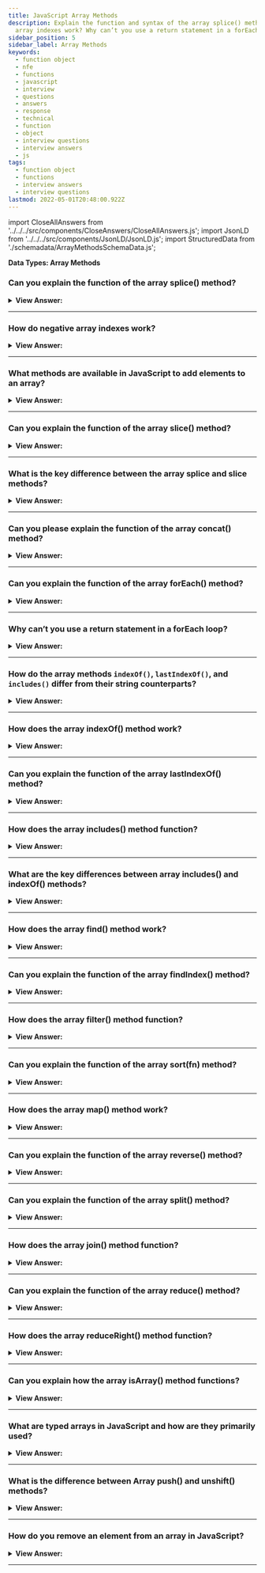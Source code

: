 ```yaml
---
title: JavaScript Array Methods
description: Explain the function and syntax of the array splice() method? How do negative
  array indexes work? Why can’t you use a return statement in a forEach loop?
sidebar_position: 5
sidebar_label: Array Methods
keywords:
  - function object
  - nfe
  - functions
  - javascript
  - interview
  - questions
  - answers
  - response
  - technical
  - function
  - object
  - interview questions
  - interview answers
  - js
tags:
  - function object
  - functions
  - interview answers
  - interview questions
lastmod: 2022-05-01T20:48:00.922Z
---
```


import CloseAllAnswers from '../../../src/components/CloseAnswers/CloseAllAnswers.js';
import JsonLD from '../../../src/components/JsonLD/JsonLD.js';
import StructuredData from './schemadata/ArrayMethodsSchemaData.js';

<JsonLD data={StructuredData} />

<head>
  <title>JavaScript Array Methods | Frontend Phone Interview Response</title>
</head>

**Data Types: Array Methods**

<CloseAllAnswers />

### Can you explain the function of the array splice() method?

<details>
  <summary><strong>View Answer:</strong></summary>
  <div>
  <div><strong>Interview Response:</strong> The splice() method is used to add, remove, or replace elements in an array. It has three arguments including the start index, delete count, and items to add.</div><br />
  <div><strong>Technical Response:</strong> The splice method is a swiss army knife for arrays; it can do everything. The splice() method changes the contents of an array by removing or replacing existing elements and/or adding new elements in place. The basic syntax of the splice method includes modifying arrays starting from the index start: removes deleteCount elements and then inserts elem1, ..., elemN in their place. Then it returns the array of removed elements.<br />
  </div><br />
  <div><strong className="codeExample">Code Example:</strong><br /><br />

<strong>Syntax: </strong> arr.splice(start[, deleteCount, elem1, ..., elemN]);<br /><br />

  <div></div>

```js
let arr = ['I', 'study', 'JavaScript'];
arr.splice(1, 1); // from index 1 remove 1 element

console.log(arr); // ["I", "JavaScript"]

const months = ['Jan', 'March', 'April', 'June'];
months.splice(1, 0, 'Feb');
// inserts at index 1
console.log(months); // [ 'Jan', 'Feb', 'March', 'April', 'June' ]

months.splice(4, 1, 'May');
// replaces 1 element at index 4

console.log(months);
// expected output: Array ["Jan", "Feb", "March", "April", "May"]
```

  </div>
  </div>
</details>

---

### How do negative array indexes work?

<details>
  <summary><strong>View Answer:</strong></summary>
  <div>
  <div><strong>Interview Response:</strong> Negative array indexes count from the end of the array, with -1 representing the last element, -2 representing the second-to-last, and so on.</div><br />
  <div><strong>Technical Response:</strong> Most array methods allow negative indexes. A negative index begins at the end of an array and steps back towards the front of the array, such as -1 being one index step from the end. There is no zero-index position at the end of the array.<br />
  </div><br />
  <div><strong className="codeExample">Code Example:</strong><br /><br />

  <div></div>

```js
let arr = [1, 2, 5];

// from index -1 (one step from the end)
// delete 0 elements,
// then insert 3 and 4
arr.splice(-1, 0, 3, 4);

console.log(arr); // 1,2,3,4,5
```

  </div>
  </div>
</details>

---

### What methods are available in JavaScript to add elements to an array?

<details>
  <summary><strong>View Answer:</strong></summary>
  <div>
  <div><strong>Interview Response:</strong> In JavaScript, elements can be added to an array using push() (to the end), unshift() (to the beginning), and splice() (at a specific index).</div><br />
  <div><strong className="codeExample">Code Example:</strong><br /><br />

  <div></div>

1. Using `push()` to add elements to the end of the array:

```javascript
let arr = ['a', 'b', 'c'];
arr.push('d');
console.log(arr);  // Logs: ['a', 'b', 'c', 'd']
```

2. Using `unshift()` to add elements to the beginning of the array:

```javascript
let arr = ['a', 'b', 'c'];
arr.unshift('0');
console.log(arr);  // Logs: ['0', 'a', 'b', 'c']
```

3. Using `splice()` to add elements at a specific index in the array:

```javascript
let arr = ['a', 'b', 'c'];
arr.splice(1, 0, '1.5');
console.log(arr);  // Logs: ['a', '1.5', 'b', 'c']
```

In the `splice()` example, the first parameter is the index where new elements should be added, the second parameter is the number of elements to remove (0 in this case, since we're only adding), and the rest are the elements to add.

  </div>
  </div>
</details>

---

### Can you explain the function of the array slice() method?

<details>
  <summary><strong>View Answer:</strong></summary>
  <div>
  <div><strong>Interview Response:</strong> The slice() method in JavaScript creates a new array by copying a portion of an existing array and returns it, with the option to specify the start and end (not including end) indexes of the elements to be copied..</div><br />
  <div><strong>Technical Response:</strong> The method arr.slice is significantly more straightforward than the similarly named arr.splice. It returns a new array with all entries from index start to finish copied to it (not including end). When both start and end are negative, the position from the array end is assumed. It works similarly to the string function str.slice, except instead of substrings, it creates subarrays. We can also use it without arguments: arr.slice() which duplicates arr. This process frequently obtains a duplicate for subsequent changes that should not affect the original array.
  </div><br />
  <div><strong className="codeExample">Code Example:</strong><br /><br />

<strong>Syntax: </strong> slice(start, end);<br /><br />

  <div></div>

```js
let arr = ['t', 'e', 's', 't'];

console.log(arr.slice(1, 3)); // e,s (copy from 1 to 3)

console.log(arr.slice(-2)); // s,t (copy from -2 till the end)
```

  </div>
  </div>
</details>

---

### What is the key difference between the array splice and slice methods?

<details>
  <summary><strong>View Answer:</strong></summary>
  <div>
  <div><strong>Interview Response:</strong> The main difference between the splice() and slice() methods in JavaScript is that splice() changes the original array by adding or removing elements, while slice() creates a new array.
</div><br />
  <div><strong className="codeExample">Code Example:</strong><br /><br />

  <div></div>

```js
// Array Slice Method *
let arr = ['t', 'e', 's', 't'];

console.log(arr.slice(1, 3)); // e,s (copy from 1 to 3)

console.log(arr.slice(-2)); // s,t (copy from -2 till the end)

console.log(arr); // ['t', 'e', 's', 't']; no change to the original array

// Array Splice Method **
let arr2 = [1, 2, 5];

console.log(arr2.splice(-1, 0, 3, 4)); // returns []

// returns an empty array because it was ran before it was created

console.log(arr2); // 1,2,3,4,5 – modified the original array
```

  </div>
  </div>
</details>

---

### Can you please explain the function of the array concat() method?

<details>
  <summary><strong>View Answer:</strong></summary>
  <div>
  <div><strong>Interview Response:</strong> The concat() method creates a new array by merging two or more arrays, without modifying the original arrays.</div><br />
  <div><strong>Technical Response:</strong> You can use the concat() method to merge two or more arrays. This method does not change the existing arrays but returns a new array. It accepts any number of arguments using either arrays or values. Typically, it only copies elements from arrays. Other objects, even if they look like arrays, are added. But if an array-like object has a special Symbol.isConcatSpreadable property, it is treated as an array by concat its elements get added instead.
  </div><br />
  <div><strong className="codeExample">Code Example:</strong><br /><br />

<strong>Syntax: </strong> arr.concat(arg1, arg2...);<br /><br />

  <div></div>

```js
let arr = [1, 2];

// create an array from: arr and [3,4]
console.log(arr.concat([3, 4])); // 1,2,3,4

// create an array from: arr and [3,4] and [5,6]
console.log(arr.concat([3, 4], [5, 6])); // 1,2,3,4,5,6

// create an array from: arr and [3,4], then add values 5 and 6
console.log(arr.concat([3, 4], 5, 6)); // 1,2,3,4,5,6

///////////////////////////////

let arr = [1, 2];

let arrayLike = {
  0: 'something',
  length: 1,
};

console.log(arr.concat(arrayLike)); // 1,2,[object Object]

///////////////////////////////

let arr = [1, 2];

let arrayLike = {
  0: 'something',
  1: 'else',
  [Symbol.isConcatSpreadable]: true,
  length: 2,
};

console.log(arr.concat(arrayLike)); // 1,2,something,else
```

  </div>
  </div>
</details>

---

### Can you explain the function of the array forEach() method?

<details>
  <summary><strong>View Answer:</strong></summary>
  <div>
  <div><strong>Interview Response:</strong> The forEach() method executes a provided function once for each array element, allowing you to perform an operation on each element of an array.</div><br />
  <div><strong>Technical Response:</strong> The arr.forEach method allows us to run a function for every element of an array and returns undefined. The function does not get executed for array elements without values. The forEach method accepts the current value and a callback with an optional item, index, and array. A forEach() loop is a function that runs another function (callback) on each item in an array. We define what happens in that callback function. You should note that forEach expects a synchronous function and does not wait for promises. The forEach should not get used like a for or for..of loop on large data sets. It can cause bottlenecks because you cannot directly break out of the loop using a break statement other than throwing an exception. The forEach() method is the wrong tool if you need such behavior.
  </div><br />
  <div><strong className="codeExample">Code Example:</strong><br /><br />

<strong>Syntax: </strong> arr.forEach(callback function(item, index, array) {});<br /><br />

  <div></div>

```js
// Using an Arrow Function
let myFunction = (item, index) => {
  console.log(index + ':' + item);
};

const fruits = ['apple', 'orange', 'cherry'];
fruits.forEach(myFunction);

// Using an Function Declaration
const fruits2 = ['apple', 'orange', 'cherry'];
fruits2.forEach(myFunction);

function myFunction(item, index) {
  console.log(index + ':' + item);
}
```

  </div>
  </div>
</details>

---

### Why can’t you use a return statement in a forEach loop?

<details>
  <summary><strong>View Answer:</strong></summary>
  <div>
  <div><strong>Interview Response:</strong> In JavaScript, a return statement inside a forEach loop only exits the current iteration and not the entire loop.
</div><br />
  <div><strong>Technical Response:</strong> The reason you cannot use a return statement within a forEach loop is that the loop itself does not listen or respond to the return value of the callback function. The forEach loop simply calls the provided callback function for each element in the array, but it does not use or propagate the return value.
</div><br />
  <div><strong className="codeExample">Code Example:</strong><br /><br />

  <div></div>

```js
const array = [1, 2, 3, 4, 5];
let sum = 0;

array.forEach((element) => {
  sum += element;
  return; // This return statement has no effect
});

console.log(sum); // Output: 15
```

  </div>

:::note

Additionally, break and continue statements are not valid statements, resulting in a Syntax error.

:::

  </div>
</details>

---

### How do the array methods `indexOf()`, `lastIndexOf()`, and `includes()` differ from their string counterparts?

<details>
  <summary><strong>View Answer:</strong></summary>
  <div>
  <div><strong>Technical Response:</strong> The methods array indexOf, lastIndexOf, and includes method have the same syntax and do essentially the same as their string counterparts but operate on items instead of characters.
  </div>
  </div>
</details>

---

### How does the array indexOf() method work?

<details>
  <summary><strong>View Answer:</strong></summary>
  <div>
  <div><strong>Interview Response:</strong> The indexOf() method in JavaScript searches for the first occurrence of an element in an array and returns its first index. If the element is not found, it returns -1. It accepts two arguments, including the searchElement and fromIndex.</div><br />
  <div><strong>Technical Response:</strong> The indexOf() method returns the first index at which a given element is found in the array, or -1 if it is not present. It accepts two arguments, including the searchElement and fromIndex. The searchElement is the element located in the array. The fromIndex is the starting index in the array you want to start the element search from. indexOf() compares searchElement to elements of the Array using strict equality (the same method used by the === or triple-equals operator).
  </div><br />
  <div><strong className="codeExample">Code Example:</strong><br /><br />

<strong>Syntax: </strong> arr.indexOf(searchElement[, fromIndex]);<br /><br />

  <div></div>

```js
let arr = [1, 0, false];

console.log(arr.indexOf(0)); // 1
console.log(arr.indexOf(false)); // 2
console.log(arr.indexOf(null)); // -1
```

  </div>
  </div>
</details>

---

### Can you explain the function of the array lastIndexOf() method?

<details>
  <summary><strong>View Answer:</strong></summary>
  <div>
  <div><strong>Interview Response:</strong> The lastIndexOf() method in JavaScript searches for the last occurrence of an element in an array and returns its index. If the element is not found, it returns -1.</div><br />
  <div><strong>Technical Response:</strong> The lastIndexOf() method returns the last index at which a given element gets found in the array, or -1 if it is not present. The array gets traversed backwards, beginning at fromIndex. There are two parameters to the lastIndexOf method, and the searchElement is the array element, and the second parameter is the optional fromIndex, which searches from the supplied index.
  </div><br />
  <div><strong className="codeExample">Code Example:</strong><br /><br />

<strong>Syntax: </strong> arr.lastIndexOf(searchElement[, fromIndex]);<br /><br />

  <div></div>

```js
let numbers = [2, 5, 9, 2];

console.log(numbers.lastIndexOf(2)); // 3
console.log(numbers.lastIndexOf(7)); // -1
console.log(numbers.lastIndexOf(2, 3)); // 3
console.log(numbers.lastIndexOf(2, 2)); // 0
console.log(numbers.lastIndexOf(2, -2)); // 0
console.log(numbers.lastIndexOf(2, -1)); // 3
```

  </div>
  </div>
</details>

---

### How does the array includes() method function?

<details>
  <summary><strong>View Answer:</strong></summary>
  <div>
  <div><strong>Interview Response:</strong> The JavaScript array `includes()` method checks if an array contains a specified element, returning a boolean value: true if present, false if absent.</div><br />
  <div><strong>Technical Response:</strong> The includes() method determines whether an array includes a specific value among its entries, returning true or false as appropriate. Returns a Boolean, which is true if the value valueToFind gets found within the array (or the part of the array indicated by the index fromIndex, if specified). Values of zero are all considered to be equal, regardless of sign. (You should not consider -0 to be equal to both 0 and +0), but false is not considered to be the same as 0. The include method also has an optional fromIndex position as a starting point in the index forward.
  </div><br />
  <div><strong className="codeExample">Code Example:</strong><br /><br />

<strong>Syntax: </strong> arr.includes(valueToFind[, fromIndex]);<br /><br />

  <div></div>

```js
[1, 2, 3]
  .includes(2) // true

  [(1, 2, 3)].includes(4) // false

  [(1, 2, 3)].includes(3, 3) // false

  [(1, 2, 3)].includes(3, -1) // true

  [(1, 2, NaN)].includes(NaN); // true
```

  </div>
  </div>
</details>

---

### What are the key differences between array includes() and indexOf() methods?

<details>
  <summary><strong>View Answer:</strong></summary>
  <div>
  <div><strong>Interview Response:</strong> The key difference between includes() and indexOf() methods is that includes() returns a boolean (true/false) indicating if the element is present, while indexOf() returns the index of the first occurrence or -1 if not found.</div><br />
  <div><strong>Technical Response:</strong> There are notable differences between the includes() and indexOf() methods. The includes method returns a Boolean, and the indexOf method returns a subscript. The includes method finds NaN and undefined, whereas the indexOf method does not. The includes() method does not distinguish between -0 and +0 (This is not a bug, but clearly how JavaScript works. From a performance standpoint, the only difference is that it includes checks if you have passed it a regular expression instead of a string and throws an exception if you have. indexOf accepts a regular expression but always returns -1. So, while includes is a tiny amount slower because it must check if you passed it a regex, this makes no difference in how fast your code runs. You should use indexOf if you care about where the substring is in the original string. If you do not care, just call includes because it makes the intent of your code clearer.
  </div><br />
  <div><strong className="codeExample">Code Example:</strong><br /><br />

  <div></div>

```js
// Using includes() method to check for NaN
const array1 = [NaN];

if (array1.includes(NaN)) {
  console.log('true. NAN was found in the array'); // true. NAN was found in the array
}

// Using indexOf() method to check for NaN
const array2 = [NaN];

if (array2.indexOf(NaN) == -1) {
  console.log('NaN not found in the array'); // NaN not found in the array
}
```

  </div>
  </div>
</details>

---

### How does the array find() method work?

<details>
  <summary><strong>View Answer:</strong></summary>
  <div>
  <div><strong>Interview Response:</strong> The JavaScript array find() method takes a callback function, iterating through array elements and returning the first element that satisfies the callback's condition, or undefined if not found.</div><br />
  <div><strong>Technical Response:</strong> The find method accepts a callback function on elements in an array where the item is the element index, and the array is the array itself. If it returns true, the search stops, and the item returns. If nothing gets found, undefined returns. It's good to keep in mind that index 0 is interpreted as a Falsy value in conditional statement checks on the find method.
  </div><br />
  <div><strong className="codeExample">Code Example:</strong><br /><br />

<strong>Syntax: </strong> arr.find[callback(element[, index[, array]]](, thisArg));<br /><br />

  <div></div>

```js
// Simple Implementation
const array1 = [5, 12, 8, 130, 44];

const found = array1.find((element) => element > 10);

console.log(found);
// expected output: 12

// Implementation on Array Objects
let users = [
  { id: 1, name: 'John' },
  { id: 2, name: 'Pete' },
  { id: 3, name: 'Mary' },
];

let user = users.find((item) => item.id == 1);

console.log(user.name); // expected output: John
```

:::note

You should remember that index 0 gets interpreted as a falsie value in conditional statement checks on the find method.

:::

  </div>
  </div>
</details>

---

### Can you explain the function of the array findIndex() method?

<details>
  <summary><strong>View Answer:</strong></summary>
  <div>
  <div><strong>Interview Response:</strong> The JavaScript array findIndex() method takes a callback function, iterating through array elements and returning the first element's index that satisfies the callback's condition. If no element satisfies the test, it returns -1.
</div><br />
  <div><strong className="codeExample">Code Example:</strong><br /><br />

<strong>Syntax: </strong> arr.findIndex[callback( element[, index[, array]] ](, thisArg));<br /><br />

  <div></div>

```js
// Simple Implementation
const array1 = [5, 12, 8, 130, 44];

const found = array1.findIndex((element) => element > 10);

console.log(found);
// expected output: 1

// Implementation on Array Objects
let users = [
  { id: 1, name: 'John' },
  { id: 2, name: 'Pete' },
  { id: 3, name: 'Mary' },
];

let user = users.findIndex((item) => item.id == 1);

console.log(user); // expected output: 0
```

  </div>
  </div>
</details>

---

### How does the array filter() method function?

<details>
  <summary><strong>View Answer:</strong></summary>
  <div>
  <div><strong>Interview Response:</strong> The filter method calls a provided callback function once for each element in an array and constructs a new array of all the values for which the callback returns a value that coerces to true.</div><br />
  <div><strong>Technical Response:</strong> The filter method creates a new array with all elements that pass the test implemented by the provided function. The filter method calls a provided callback function once for each element in an array and constructs a new array of values for which the callback returns a value that coerces to true. The callback invokes only for indexes of the array that have assigned values; it does not invoke for indexes that have been deleted or assigned values. Array elements that do not pass the callback test are skipped and not included in the new array.
  </div><br />
  <div><strong className="codeExample">Code Example:</strong><br /><br />

<strong>Syntax: </strong> arr.filter(callback(item, index, array);<br /><br />

  <div></div>

```js
let users = [
  { id: 1, name: 'John' },
  { id: 2, name: 'Pete' },
  { id: 3, name: 'Mary' },
];

// returns array of the first two users
let someUsers = users.filter((item) => item.id < 3);

alert(someUsers.length); // 2

// filter method with a callback function
function isBigEnough(value) {
  return value >= 10;
}

let filtered = [12, 5, 8, 130, 44].filter(isBigEnough);
// filtered is [12, 130, 44]
```

  </div>
  </div>
</details>

---

### Can you explain the function of the array sort(fn) method?

<details>
  <summary><strong>View Answer:</strong></summary>
  <div>
  <div><strong>Interview Response:</strong> The JavaScript array sort(fn) method sorts an array in place by comparing its elements using an optional compare function (fn), altering the original array.</div><br />
  <div><strong>Technical Response:</strong> The sort() method sorts the elements of an array in place (not copied) and returns the sorted array. The default sort order is ascending, built upon converting the elements into strings, then comparing their sequences of UTF-16 code units’ values. The sort method uses a comparative analysis of two elements where the first element gets compared against the second element. Because of Unicode comparison, numbers do not get appropriately compared by default.
  </div><br />
  <div><strong className="codeExample">Code Example:</strong><br /><br />

<strong>Syntax: </strong> arr.sort([compareFunction]);<br /><br />

  <div></div>

```js
let arr = [1, 2, 15];

// the method reorders the content of arr
arr.sort();

console.log(arr); // 1, 15, 2

// The FIX for sorting numbers

function compareNumeric(a, b) {
  if (a > b) return 1;
  if (a == b) return 0;
  if (a < b) return -1;
}

let arr = [1, 2, 15];

arr.sort(compareNumeric);

console.log(arr); // 1, 2, 15
```

  </div>
  </div>
</details>

---

### How does the array map() method work?

<details>
  <summary><strong>View Answer:</strong></summary>
  <div>
  <div><strong>Interview Response:</strong> The array map method accepts a callback function that gets called for every array element. Each time callback executes, the returned value gets added to newArray. The callback accepts three arguments: item, index, and array.</div><br />
  <div><strong>Technical Response:</strong> The arr.map method is one of the most useful and often used. It calls the method for each array element and returns the resulting array. It accepts a callback function that gets called for every element of arr. Each time callback executes, the returned value gets added to newArray. The callback accepts three arguments: item, index, and array. The item is the current item getting called. Index and array are optional, where the index is the current item's index getting processed in the array. The array is the array that the map method is getting called.
  </div><br />
  <div><strong className="codeExample">Syntax Example:</strong><br /><br />

  <div></div>

```js
let result = arr.map(function (item, index, array) {
  // returns the new value instead of item
});
```

  </div><br />
  <div><strong className="codeExample">Code Example:</strong><br /><br />

  <div></div>

```js
let arr = ['Bilbo', 'Gandalf', 'Nazgul'];

let lengths = arr.map((item) => item.length);
console.log(lengths); // 5,7,6
```

  </div>
  </div>
</details>

---

### Can you explain the function of the array reverse() method?

<details>
  <summary><strong>View Answer:</strong></summary>
  <div>
  <div><strong>Interview Response:</strong> The reverse() method in JavaScript reverses the order of elements in an array in place, meaning it modifies the original array.</div><br />
  <div><strong>Technical Response:</strong> The reverse method reverses the order of elements in an array. The first array element becomes the last, and the last array element becomes the first. It also returns the array after the reversal.
  </div><br />
  <div><strong className="codeExample">Code Example:</strong><br /><br />

<strong>Syntax: </strong> arr.reverse();<br /><br />

  <div></div>

```js
const nums = [1, 2, 3];

console.log(nums); // [1, 2, 3]

// Now in reverse

nums.reverse();

console.log(nums); // [3, 2, 1]

// This is how you reverse string using the reverse method

let word = 'Hello';

// turn word to an array ['H', 'e', 'l', 'l', 'o']
let wordArr = Array.from(word);

wordArr.reverse(); // reverse ['H', 'e', 'l', 'l', 'o']

console.log(wordArr); // wordArr = ["o", "l", "l", "e", "H"]
```

:::note

We should note that you cannot use the reverse method to reverse a string. Its strictly used for arrays, but this can give insight into the reverse method's first step to reversing string. Simply (It’s not that simple), it turns the string into an array.

:::

  </div>
  </div>
</details>

---

### Can you explain the function of the array split() method?

<details>
  <summary><strong>View Answer:</strong></summary>
  <div>
  <div><strong>Interview Response:</strong> A split method divides a string into an ordered list of substrings, places them in an array, and returns that array of substrings. The split method accepts two arguments, including a delimiter and an optional number. The optional number sets the number of values returned in the array.</div><br />
  <div><strong>Technical Response:</strong> The split() method divides a String into an ordered list of substrings, puts these substrings into an array, and returns the array of strings. The division completes by searching for a specific pattern, where the pattern gets provided as the first parameter in the method's call. The split method has an optional second numeric argument, limiting the array length. If it gets provided, then the extra elements are ignored. In practice, it rarely gets used, in any case. When the empty string ("") gets used as a separator, the string is not split by user-perceived characters (grapheme clusters) or Unicode characters (codepoints) but by UTF-16 code units. This process destroys surrogate pairs.
  </div><br />
  <div><strong className="codeExample">Code Example:</strong><br /><br />

<strong>Syntax: </strong> string.split(delimiter[, optional: number]);<br /><br />

  <div></div>

```js
let names = 'Bilbo, Gandalf, Nazgul';

let arr = names.split(', ');

console.log(arr);

for (let name of arr) {
  console.log(`A message to ${name}.`); // A message to Bilbo  (and other names)
}

// Using optional second parameter to return the first two strings to the array
let arr = 'Bilbo, Gandalf, Nazgul, Saruman'.split(', ', 2);

console.log(arr); // return Bilbo, Gandalf
```

  </div>
  </div>
</details>

---

### How does the array join() method function?

<details>
  <summary><strong>View Answer:</strong></summary>
  <div>
  <div><strong>Interview Response:</strong> The JavaScript array join() method combines array elements into a single string, using a specified separator (default: comma) between each element, without modifying the original array.
</div><br />
  <div><strong>Technical Response:</strong> The join() method creates and returns a new string by concatenating all elements in an array (or an array-like object), separated by commas or a specified separator string. If the array has only one item, that item returns without using the separator. The call arr.join(glue) does the reverse of a split. If an element is undefined, null, or an empty array [], it is converted to an empty string.
  </div><br />
  <div><strong className="codeExample">Code Example:</strong><br /><br />

<strong>Syntax: </strong> arr.join([separator]);<br /><br />

  <div></div>

```js
let arr = ['Wind', 'Water', 'Fire'];
arr.join(); // 'Wind,Water,Fire'
arr.join(', '); // 'Wind, Water, Fire'
arr.join(' + '); // 'Wind + Water + Fire'
arr.join(''); // 'WindWaterFire'
```

  </div>
  </div>
</details>

---

### Can you explain the function of the array reduce() method?

<details>
  <summary><strong>View Answer:</strong></summary>
  <div>
  <div><strong>Interview Response:</strong> The JavaScript array reduce() method takes a callback function and an optional initial value, reducing the array to a single output by iteratively applying the callback to each element, left to right.</div><br />
  <div><strong>Technical Response:</strong> The reduce() method executes a reducer function (that you provide) on each array element, resulting in a single output value. The reducer function takes four arguments: an accumulator, current value, current index, and the source array. The reducer function's returned value gets assigned to the accumulator, whose value is remembered across each iteration throughout the array and ultimately becomes the final, single resulting value. The method arr.reduceRight does the same but goes from right to left.
  </div><br />
  <div><strong className="codeExample">Syntax Example:</strong><br /><br />

  <div></div>

```js
let value = arr.reduce(
  function (accumulator, item, index, array) {
    // ...
  },
  [initial]
);
```

  </div><br />
  <div><strong className="codeExample">Code Example:</strong><br /><br />

  <div></div>

```js
let arr = [1, 2, 3, 4, 5];

let result = arr.reduce((sum, current) => sum + current, 0);

console.log(result); // 15
```

:::note

The reduce method does not execute the function for array elements without values or change the original array.

:::

  </div>
  </div>
</details>

---

### How does the array reduceRight() method function?

<details>
  <summary><strong>View Answer:</strong></summary>
  <div>
  <div><strong>Interview Response:</strong> The JavaScript array reduceRight() method takes a callback function and an optional initial value, reducing the array to a single output by iteratively applying the callback to each element, right to left.
</div><br />
  <div><strong className="codeExample">Syntax Example:</strong><br /><br />

  <div></div>

```js
let value = arr.reduceRight(
  function (accumulator, item, index, array) {
    // ...
  },
  [initial]
);
```

  </div><br />
  <div><strong className="codeExample">Code Example:</strong><br /><br />

  <div></div>

```js
let arr = [1, 2, 3, 4, 5];

let result = arr.reduceRight((sum, current) => sum + current, 0);

alert(result); // 15
```

:::note

Conversely, the reduce() method does the same thing but from left to right.

:::

  </div>
  </div>
</details>

---

### Can you explain how the array isArray() method functions?

<details>
  <summary><strong>View Answer:</strong></summary>
  <div>
  <div><strong>Interview Response:</strong> The JavaScript Array.isArray() method is a static function that checks if a given value is an array, returning true if it is, or false if it's not.
</div><br />
  <div><strong className="codeExample">Syntax Example:</strong><br /><br />

  <div></div>

```js
Array.isArray(value);
```

  </div><br />
  <div><strong className="codeExample">Code Example:</strong><br /><br />

  <div></div>

```js
// all following calls return true
Array.isArray([]);
Array.isArray([1]);
Array.isArray(new Array());
Array.isArray(new Array('a', 'b', 'c', 'd'));
Array.isArray(new Array(3));
// Little known fact: Array.prototype itself is an array:
Array.isArray(Array.prototype); // returns true

// all following calls return false
Array.isArray();
Array.isArray({});
Array.isArray(null);
Array.isArray(undefined);
Array.isArray(17);
Array.isArray('Array');
Array.isArray(true);
Array.isArray(false);
Array.isArray(new Uint8Array(32));
Array.isArray({ __proto__: Array.prototype });
```

:::note

It is better to use the typeof operator to determine the object type.

:::

  </div>
  </div>
</details>

---

### What are typed arrays in JavaScript and how are they primarily used?

<details>
  <summary><strong>View Answer:</strong></summary>
  <div>
  <div><strong>Interview Response:</strong> Typed arrays in JavaScript are array-like objects that store raw binary data, primarily used for efficient handling of large numerical data sets in WebGL, Web Audio API, and binary manipulation.</div><br />
  <div><strong>Technical Response:</strong> JavaScript typed arrays are array-like objects that provide a mechanism for reading and writing raw binary data in memory buffers. As you may already know, Array objects grow and shrink dynamically and can have any JavaScript value, and JavaScript engines perform optimizations so that these arrays are fast.<br /><br /> Web applications become more powerful, adding features like audio and video manipulation, and access to raw data using WebSockets. It becomes clear that there are times when it would be helpful for JavaScript code to manipulate raw binary data easily. This point is the time where typed arrays come in. Each entry in a JavaScript typed array is a raw binary value in one of several supported formats, from 8-bit integers to 64-bit floating-point numbers.<br /><br /> However, typed arrays are not to be confused with standard arrays, as calling Array.isArray() on a typed array returns false. Moreover, not all methods available for standard arrays get supported by typed arrays (e.g., push and pop).<br /><br /> JavaScript typed arrays divide the implementation into buffers and views for optimal flexibility and efficiency. A buffer (implemented by the ArrayBuffer object) is an object that represents a block of data; it has no format and no way to retrieve its contents. A view is required to access the memory contained in a buffer. A view, which turns the data into a typed array, provides a context: a data type, beginning offset, and the number of elements.
  </div><br />
  <div><strong className="codeExample">Code Example:</strong><br /><br />

  <div></div>

```js
// Creating a typed array
const buffer = new ArrayBuffer(8); // Create an 8-byte buffer
const typedArray = new Int32Array(buffer); // Create a typed array with 32-bit integers

// Manipulating the typed array
typedArray[0] = 42;
typedArray[1] = 10;

// Accessing values from the typed array
console.log(typedArray[0]); // Output: 42
console.log(typedArray[1]); // Output: 10
```

  </div>
  </div>
</details>

---

### What is the difference between Array push() and unshift() methods?

<details>
  <summary><strong>View Answer:</strong></summary>
  <div>
  <div><strong>Interview Response:</strong> The Array push() method adds elements to the end of an array, while the unshift() method inserts elements at the beginning, both altering the original array and returning its new length.
  </div><br />
  <div><strong className="codeExample">Code Example:</strong><br /><br />

  <div></div>

```js
const array = [1, 2, 3];

// Using push() to add elements to the end of the array
array.push(4);
console.log(array); // Output: [1, 2, 3, 4]

// Using unshift() to add elements to the beginning of the array
array.unshift(0);
console.log(array); // Output: [0, 1, 2, 3, 4]
```

  </div>
  </div>
</details>

---

### How do you remove an element from an array in JavaScript?

<details>
  <summary><strong>View Answer:</strong></summary>
  <div>
  <div><strong>Interview Response:</strong> To remove an element from an array in JavaScript, use splice() to remove and/or add elements, pop() to remove the last element, or shift() to remove the first element.
  </div><br />
  <div><strong className="codeExample">Code Example:</strong><br /><br />

  <div></div>

```js
const array = [1, 2, 3, 4, 5];

// Remove element at index 2
array.splice(2, 1);

console.log(array); // Output: [1, 2, 4, 5]
```

  </div>
  </div>
</details>

---
